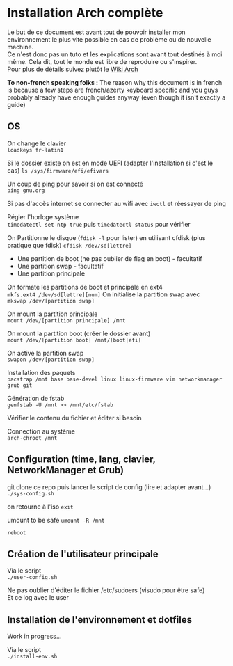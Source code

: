 # Installation Arch complète
Le but de ce document est avant tout de pouvoir installer mon environnement le plus vite possible en cas de problème ou de nouvelle machine.  
Ce n'est donc pas un tuto et les explications sont avant tout destinés à moi même. Cela dit, tout le monde est libre de reproduire ou s'inspirer.  
Pour plus de détails suivez plutôt le [Wiki Arch](https://wiki.archlinux.org/title/Installation_guide_(Fran%C3%A7ais)) 

**To non-french speaking folks :** The reason why this document is in french is because a few steps are french/azerty keyboard specific and you guys probably already have enough guides anyway (even though it isn't exactly a guide)  

## OS
On change le clavier  
`loadkeys fr-latin1`

Si le dossier existe on est en mode UEFI (adapter l'installation si c'est le cas) 
`ls /sys/firmware/efi/efivars`

Un coup de ping pour savoir si on est connecté  
`ping gnu.org`

Si pas d'accès internet se connecter au wifi avec `iwctl` et réessayer de ping  

Régler l'horloge système  
`timedatectl set-ntp true` puis `timedatectl status` pour vérifier

On Partitionne le disque (`fdisk -l` pour lister) en utilisant cfdisk (plus pratique que fdisk)
`cfdisk /dev/sd[lettre]`
- Une partition de boot (ne pas oublier de flag en boot) - facultatif
- Une partition swap - facultatif
- Une partition principale

On formate les partitions de boot et principale en ext4  
`mkfs.ext4 /dev/sd[lettre][num]`
On initialise la partition swap avec  
`mkswap /dev/[partition swap]`

On mount la partition principale  
`mount /dev/[partition principale] /mnt`

On mount la partition boot (créer le dossier avant)  
`mount /dev/[partition boot] /mnt/[boot|efi]`

On active la partition swap  
`swapon /dev/[partition swap]`

Installation des paquets  
`pacstrap /mnt base base-devel linux linux-firmware vim networkmanager grub git`

Génération de fstab  
`genfstab -U /mnt >> /mnt/etc/fstab`

Vérifier le contenu du fichier et éditer si besoin  

Connection au système  
`arch-chroot /mnt`

## Configuration (time, lang, clavier, NetworkManager et Grub)
git clone ce repo puis lancer le script de config (lire et adapter avant...)  
`./sys-config.sh`

on retourne à l'iso
`exit`

umount to be safe
`umount -R /mnt`

`reboot`

## Création de l'utilisateur principale
Via le script  
`./user-config.sh`

Ne pas oublier d'éditer le fichier /etc/sudoers (visudo pour être safe)  
Et ce log avec le user

## Installation de l'environnement et dotfiles
Work in progress...

Via le script  
`./install-env.sh`
